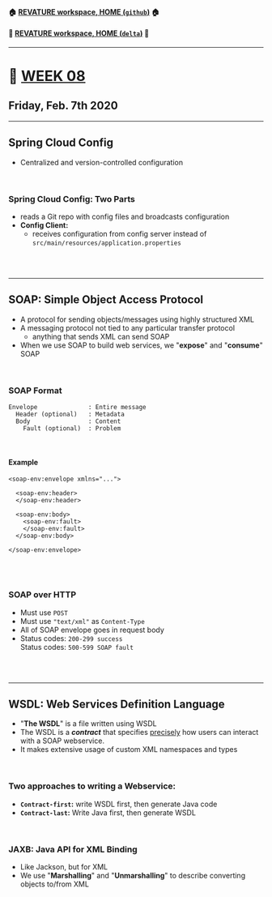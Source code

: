 #### :house: [REVATURE workspace, HOME (`github`)](https://github.com/joedonline/REVATURE__workspace)  :house:
#### :house_with_garden: [REVATURE workspace, HOME (`delta`)](https://github.com/deltachannel/REVATURE__workspace) :house_with_garden:
---
# :calendar: [WEEK 08](https://github.com/joedonline/REVATURE__workspace/tree/master/WEEK__08)
## Friday, Feb. 7th 2020

---
## Spring Cloud Config
- Centralized and version-controlled configuration

<br>

### Spring Cloud Config: Two Parts
- reads a Git repo with config files and broadcasts configuration
- **Config Client:** 
  * receives configuration from config server instead of `src/main/resources/application.properties`

<br><br>

---
## SOAP: Simple Object Access Protocol
- A protocol for sending objects/messages using highly structured XML
- A messaging protocol not tied to any particular transfer protocol
  * anything that sends XML can send SOAP
- When we use SOAP to build web services, we "**expose**" and "**consume**" SOAP

<br>

### SOAP Format

```
Envelope              : Entire message
  Header (optional)   : Metadata
  Body                : Content
    Fault (optional)  : Problem
```

<br>

#### Example

```
<soap-env:envelope xmlns="...">

  <soap-env:header>
  </soap-env:header>

  <soap-env:body>
    <soap-env:fault>
    </soap-env:fault>
  </soap-env:body>

</soap-env:envelope>
```

<br><br>

### SOAP over HTTP
- Must use `POST`
- Must use `"text/xml"` as `Content-Type`
- All of SOAP envelope goes in request body
- Status codes: `200-299 success` <br>
  Status codes: `500-599 SOAP fault`

<br><br>

---
## WSDL: Web Services Definition Language
- "**The WSDL**" is a file written using WSDL
- The WSDL is a ***contract*** that specifies <u>precisely</u> how users can interact with a SOAP webservice.
- It makes extensive usage of custom XML namespaces and types

<br>

### Two approaches to writing a Webservice:
- **`Contract-first`:** write WSDL first, then generate Java code
- **`Contract-last`:** Write Java first, then generate WSDL

<br>

### JAXB: Java API for XML Binding
- Like Jackson, but for XML
- We use "**Marshalling**" and "**Unmarshalling**" to describe converting objects to/from XML
